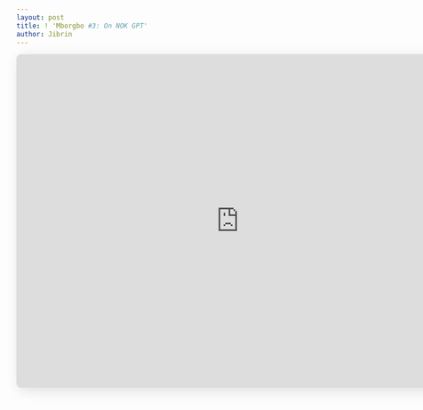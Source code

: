 ```yaml
---
layout: post
title: ! 'Mborgbo #3: On NOK GPT'
author: Jibrin
---
```


<iframe style="background: white;border-radius: 8px; border: none; box-shadow: 5px 5px 24px 0px #0000001F;" src="https://embed.writer.com/chat/YgwbEK2OxFfGekrJdtQHPotcnmlV592Geq4PyJRGBrU" width="800" height="600"></iframe>
